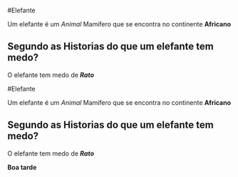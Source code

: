#Elefante

Um elefante é um *Animal* Mamifero que se encontra no continente **Africano** 

## Segundo as Historias do que um elefante tem medo?

O elefante tem medo de **_Rato_**

#Elefante

Um elefante é um *Animal* Mamifero que se encontra no continente **Africano** 

## Segundo as Historias do que um elefante tem medo?

O elefante tem medo de **_Rato_**

__Boa tarde__
